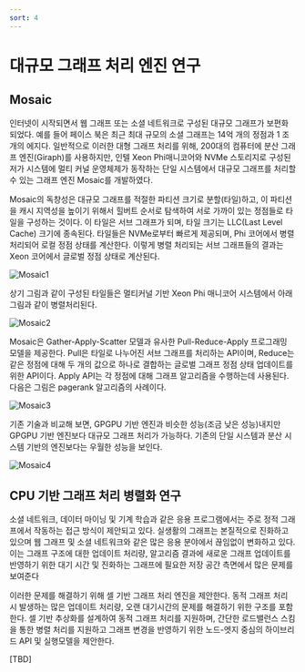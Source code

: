 ```yaml
---
sort: 4
---
```


# 대규모 그래프 처리 엔진 연구

## Mosaic

인터넷이 시작되면서 웹 그래프 또는 소셜 네트워크로 구성된 대규모 그래프가 보편화 되었다. 예를 들어 페이스 북은 최근 최대 규모의 소셜 그래프는 14억 개의 정점과 1 조 개의 에지다. 일반적으로 이러한 대형 그래프 처리를 위해, 200대의 컴퓨터에 분산 그래프 엔진(Giraph)를 사용하지만, 인텔 Xeon Phi매니코어와 NVMe 스토리지로 구성된 저가 시스템에 멀티 커널 운영체제가 동작하는 단일 시스템에서 대규모 그래프를 처리할 수 있는 그래프 엔진 Mosaic를 개발하였다.

Mosaic의 독창성은 대규모 그래프를 적절한 파티션 크기로 분할(타일)하고, 이 파티션을 캐시 지역성을 높이기 위해서 힐버트 순서로 탐색하여 서로 가까이 있는 정점들로 타일을 구성하는 것이다. 이 타일은 서브 그래프가 되며, 타일 크기는 LLC(Last Level Cache) 크기에 종속된다. 타일들은 NVMe로부터 빠르게 제공되며, Phi 코어에서 병렬 처리되어 로컬 정점 상태를 계산한다. 이렇게 병렬 처리되는 서브 그래프들의 결과는 Xeon 코어에서 글로벌 정점 상태로 계산된다.

![Mosaic1](/images/04/04-04-01.jpg)

상기 그림과 같이 구성된 타일들은 멀티커널 기반 Xeon Phi 매니코어 시스템에서 아래 그림과 같이 병렬처리된다.

![Mosaic2](/images/04/04-04-02.jpg)  

Mosaic은 Gather-Apply-Scatter 모델과 유사한 Pull-Reduce-Apply 프로그래밍 모델을 제공한다. Pull은 타일로 나누어진 서브 그래프를 처리하는 API이며, Reduce는 같은 정점에 대해 두 개의 값으로 하나로 결합하는 글로벌 그래프 정점 상태 업데이트를 위한 API이다. Apply API는 각 정점에 대해 그래프 알고리즘을 수행하는데 사용된다. 다음은 그림은 pagerank 알고리즘의 사례이다.

![Mosaic3](/images/04/04-04-03.jpg)

기존 기술과 비교해 보면, GPGPU 기반 엔진과 비슷한 성능(조금 낮은 성능)내지만 GPGPU 기반 엔진보다 대규모 그래프 처리가 가능하다. 기존의 단일 시스템과 분산 시스템 기반의 엔진보다는 우월한 성능을 보인다.

![Mosaic4](/images/04/04-04-04.jpg)

## CPU 기반 그래프 처리 병렬화 연구

소셜 네트워크, 데이터 마이닝 및 기계 학습과 같은 응용 프로그램에서는 주로 정적 그래프에서 작동하는 접근 방식이 제안되고 있다. 실생활의 그래프는 본질적으로 진화하고 있으며 웹 그래프 및 소셜 네트워크와 같은 많은 응용 분야에서 끊임없이 변화하고 있다. 이는 그래프 구조에 대한 업데이트 처리량, 알고리즘 결과에 새로운 그래프 업데이트를 반영하기 위한 대기 시간 및 진화하는 그래프에 필요한 저장 공간 측면에서 많은 문제를 보여준다


이러한 문제를 해결하기 위해 셀 기반 그래프 처리 엔진을 제안한다. 동적 그래프 처리 시 발생하는 많은 업데이트 처리량, 오랜 대기시간의 문제를 해결하기 위한 구조를 포함한다. 셀 기반 추상화를 설계하여 동적 그래프 처리를 지원하며, 간단한 로드밸런스 스킴을 통한 병렬 처리를 지원하고 그래프 변경을 반영하기 위한 노드-엣지 중심의 하이브리드 API 및 실행모델을 제안한다.

[TBD]
